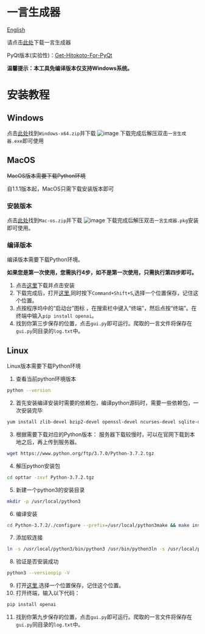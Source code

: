 # 一言生成器

[English](https://github.com/haloged/get_hitokoto/blob/main/README_EN.md)

请点击[此处](https://github.com/haloged/get_hitokoto/releases)下载一言生成器

PyQt版本(实验性)：[Get-Hitokoto-For-PyQt](https://github.com/haloged/Get-Hitokoto-For-PyQt)

**温馨提示：本工具免编译版本仅支持Windows系统。**

# 安装教程
## Windows
点击[此处](https://github.com/haloged/get_hitokoto/releases)找到`Windows-x64.zip`并下载
![image](https://github.com/haloged/get_hitokoto/assets/101408211/6995edc6-7a72-446e-95d8-98957f747068)
下载完成后解压双击`一言生成器.exe`即可使用

## MacOS
~~MacOS版本需要下载Python环境~~

自1.1.1版本起，MacOS只需下载安装版本即可
### 安装版本
点击[此处](https://github.com/haloged/get_hitokoto/releases)找到`Mac-os.zip`并下载
![image](https://github.com/haloged/get_hitokoto/assets/101408211/ccab7fa8-7b2c-4814-bd11-aabd4a358eca)
下载完成后解压双击`一言生成器.pkg`安装即可使用。

### 编译版本
编译版本需要下载Python环境。

**如果您是第一次使用，您需执行4步，如不是第一次使用，只需执行第四步即可。**
1. 点击[这里](https://www.python.org/ftp/python/3.8.3/python-3.8.3-macosx10.9.pkg)下载并点击安装
2. 下载完成后，打开[这里](https://github.com/haloged/get_hitokoto/blob/main/gui.py),同时按下`Command+Shift+S`,选择一个位置保存，记住这个位置。
3. 点按程序坞中的“启动台”图标 ，在搜索栏中键入“终端”，然后点按“终端”。在终端中输入`pip install openai`。
4. 找到你第三步保存的位置，点击`gui.py`即可运行。爬取的一言文件将保存在`gui.py`同目录的`log.txt`中。
## Linux
Linux版本需要下载Python环境
1. 查看当前python环境版本
```sh
python --version
```
2. 首先安装编译安装时需要的依赖包，编译python源码时，需要一些依赖包，一次安装完毕
```sh
yum install zlib-devel bzip2-devel openssl-devel ncurses-devel sqlite-devel readline-devel tk-devel gcc make libffi-devel
```
3. 根据需要下载对应的Python版本：
服务器下载较慢时，可以在官网下载到本地之后，再上传到服务器。
```sh
wget https://www.python.org/ftp/3.7.0/Python-3.7.2.tgz
```
4. 解压python安装包
```sh
cd opttar -zxvf Python-3.7.2.tgz
```
5. 新建一个python3的安装目录
```sh
mkdir -p /usr/local/python3
```
6. 编译安装
```sh
cd Python-3.7.2/./configure --prefix=/usr/local/python3make && make install
```
7. 添加软连接
```sh
ln -s /usr/local/python3/bin/python3 /usr/bin/python3ln -s /usr/local/python3/bin/pip3 /usr/bin/pip3
```
8. 验证是否安装成功
```sh
python3 --versionpip -V
```
9. 打开[这里](https://github.com/haloged/get_hitokoto/blob/main/gui.py),选择一个位置保存，记住这个位置。
10. 打开终端，输入以下代码：
```sh
pip install openai
```
11. 找到你第九步保存的位置，点击`gui.py`即可运行。爬取的一言文件将保存在`gui.py`同目录的`log.txt`中。
